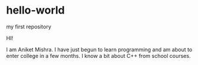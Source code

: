 # hello-world
my first repository

HI!

I am Aniket Mishra. I have just begun to learn programming and am about to enter college in a few months.
I know a bit about C++ from school courses.
